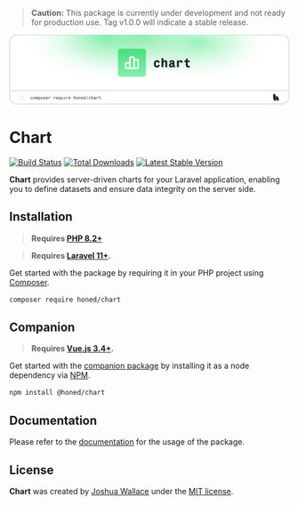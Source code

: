 > **Caution:** This package is currently under development and not ready for production use. Tag v1.0.0 will indicate a stable release.

<a href="https://honed.dev/chart">
    <picture>
        <source media="(prefers-color-scheme: dark)" srcset="art/header-dark.png">
        <img alt="" src="art/header-light.png">
    </picture>
</a>

# Chart

<p>
    <a href="https://github.com/honedlabs/chart/actions"><img src="https://github.com/honedlabs/chart/actions/workflows/tests.yml/badge.svg" alt="Build Status"></a>
    <a href="https://packagist.org/packages/honed/chart"><img src="https://img.shields.io/packagist/dt/honed/chart" alt="Total Downloads"></a>
    <a href="https://packagist.org/packages/honed/chart"><img src="https://img.shields.io/packagist/v/honed/chart" alt="Latest Stable Version"></a>
</p>

**Chart** provides server-driven charts for your Laravel application, enabling you to define datasets and ensure data integrity on the server side.

## Installation

> **Requires [PHP 8.2+](https://php.net/releases/)**

> **Requires [Laravel 11+](https://laravel.com/docs/releases).**

Get started with the package by requiring it in your PHP project using [Composer](https://getcomposer.org/).

```bash
composer require honed/chart
```

## Companion

> **Requires [Vue.js 3.4+](https://vuejs.org/about/releases.html).**

Get started with the [companion package](https://github.com/honedlabs/chart-vue) by installing it as a node dependency via [NPM](https://npmjs.com).

```bash
npm install @honed/chart
```

## Documentation

Please refer to the [documentation](https://honed.dev/chart) for the usage of the package.

## License

**Chart** was created by [Joshua Wallace](https://joshua-wallace.com) under the [MIT license](https://opensource.org/licenses/MIT).